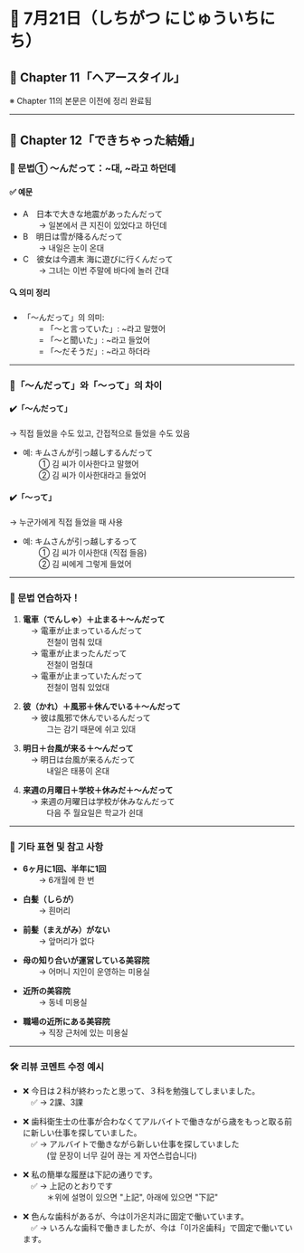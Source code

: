 # 📆 7月21日（しちがつ にじゅういちにち）

## 📘 Chapter 11「ヘアースタイル」  
※ Chapter 11의 본문은 이전에 정리 완료됨

---

## 📘 Chapter 12「できちゃった結婚」

### 📌 문법① ～んだって：~대, ~라고 하던데

#### ✅ 예문

- A　日本で大きな地震があったんだって  
  → 일본에서 큰 지진이 있었다고 하던데
- B　明日は雪が降るんだって  
  → 내일은 눈이 온대
- C　彼女は今週末 海に遊びに行くんだって  
  → 그녀는 이번 주말에 바다에 놀러 간대

#### 🔍 의미 정리

- 「～んだって」의 의미:  
  = 「～と言っていた」: ~라고 말했어  
  = 「～と聞いた」: ~라고 들었어  
  = 「～だそうだ」: ~라고 하더라

---

### 🤔「～んだって」와「～って」의 차이

#### ✔️「～んだって」  
→ 직접 들었을 수도 있고, 간접적으로 들었을 수도 있음

- 예: キムさんが引っ越しするんだって  
  ① 김 씨가 이사한다고 말했어  
  ② 김 씨가 이사한대라고 들었어

#### ✔️「～って」  
→ 누군가에게 직접 들었을 때 사용

- 예: キムさんが引っ越しするって  
  ① 김 씨가 이사한대 (직접 들음)  
  ② 김 씨에게 그렇게 들었어

---

### 📝 문법 연습하자！

1. **電車（でんしゃ）＋止まる＋～んだって**  
 → 電車が止まっているんだって  
   전철이 멈춰 있대  
 → 電車が止まったんだって  
   전철이 멈췄대  
 → 電車が止まっていたんだって  
   전철이 멈춰 있었대

2. **彼（かれ）＋風邪＋休んでいる＋～んだって**  
 → 彼は風邪で休んでいるんだって  
   그는 감기 때문에 쉬고 있대

3. **明日＋台風が来る＋～んだって**  
 → 明日は台風が来るんだって  
   내일은 태풍이 온대

4. **来週の月曜日＋学校＋休みだ＋～んだって**  
 → 来週の月曜日は学校が休みなんだって  
   다음 주 월요일은 학교가 쉰대

---

### 💬 기타 표현 및 참고 사항

- **6ヶ月に1回、半年に1回**  
  → 6개월에 한 번

- **白髪（しらが）**  
  → 흰머리

- **前髪（まえがみ）がない**  
  → 앞머리가 없다

- **母の知り合いが運営している美容院**  
  → 어머니 지인이 운영하는 미용실

- **近所の美容院**  
  → 동네 미용실  
- **職場の近所にある美容院**  
  → 직장 근처에 있는 미용실

---

### 🛠️ 리뷰 코멘트 수정 예시

- ❌ 今日は２科が終わったと思って、３科を勉強してしまいました。  
 ✅ → 2課、3課

- ❌ 歯科衛生士の仕事が合わなくてアルバイトで働きながら歳をもっと取る前に新しい仕事を探していました。  
 ✅ → アルバイトで働きながら新しい仕事を探していました  
   (앞 문장이 너무 길어 끊는 게 자연스럽습니다)

- ❌ 私の簡単な履歴は下記の通りです。  
 ✅ → 上記のとおりです  
   ＊위에 설명이 있으면 "上記", 아래에 있으면 "下記"

- ❌ 色んな歯科があるが、今は이가온치과に固定で働いています。  
 ✅ → いろんな歯科で働きましたが、今は「이가온歯科」で固定で働いています。

